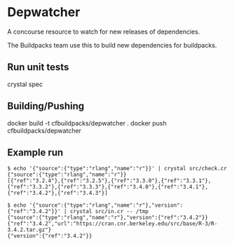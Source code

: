 # Depwatcher

A concourse resource to watch for new releases of dependencies.

The Buildpacks team use this to build new dependencies for buildpacks.

## Run unit tests

crystal spec

## Building/Pushing

docker build -t cfbuildpacks/depwatcher .
docker push cfbuildpacks/depwatcher

## Example run

```
$ echo '{"source":{"type":"rlang","name":"r"}}' | crystal src/check.cr
{"source":{"type":"rlang","name":"r"}}
[{"ref":"3.2.4"},{"ref":"3.2.5"},{"ref":"3.3.0"},{"ref":"3.3.1"},{"ref":"3.3.2"},{"ref":"3.3.3"},{"ref":"3.4.0"},{"ref":"3.4.1"},{"ref":"3.4.2"},{"ref":"3.4.3"}]

$ echo '{"source":{"type":"rlang","name":"r"},"version":{"ref":"3.4.2"}}' | crystal src/in.cr -- /tmp
{"source":{"type":"rlang","name":"r"},"version":{"ref":"3.4.2"}}
{"ref":"3.4.2","url":"https://cran.cnr.berkeley.edu/src/base/R-3/R-3.4.2.tar.gz"}
{"version":{"ref":"3.4.2"}}
```
